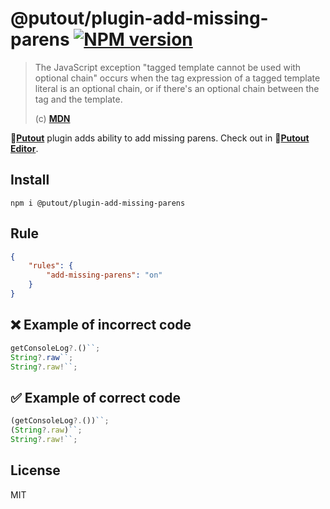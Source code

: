 # @putout/plugin-add-missing-parens [![NPM version][NPMIMGURL]][NPMURL]

[NPMIMGURL]: https://img.shields.io/npm/v/@putout/plugin-add-missing-parens.svg?style=flat&longCache=true
[NPMURL]: https://npmjs.org/package/@putout/plugin-add-missing-parens"npm"

> The JavaScript exception "tagged template cannot be used with optional chain" occurs when the tag expression of a tagged template literal is an optional chain, or if there's an optional chain between the tag and the template.
>
> (c) [**MDN**](https://developer.mozilla.org/en-US/docs/Web/JavaScript/Reference/Errors/Bad_optional_template)

🐊[**Putout**](https://github.com/coderaiser/putout) plugin adds ability to add missing parens. Check out in 🐊[**Putout Editor**](https://putout.vercel.app/#/gist/a8ab0ffefed3b1e7dd0f43d794ea86f4/5d45fcc2e283b5b2d0b9e155010d1114b9f0a7ee).

## Install

```
npm i @putout/plugin-add-missing-parens
```

## Rule

```json
{
    "rules": {
        "add-missing-parens": "on"
    }
}
```

## ❌ Example of incorrect code

```ts
getConsoleLog?.()``;
String?.raw``;
String?.raw!``;
```

## ✅ Example of correct code

```ts
(getConsoleLog?.())``;
(String?.raw)``;
String?.raw!``;
```

## License

MIT
